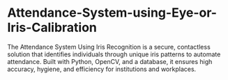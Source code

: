 # Attendance-System-using-Eye-or-Iris-Calibration
The Attendance System Using Iris Recognition is a secure, contactless solution that identifies individuals through unique iris patterns to automate attendance. Built with Python, OpenCV, and a database, it ensures high accuracy, hygiene, and efficiency for institutions and workplaces.

